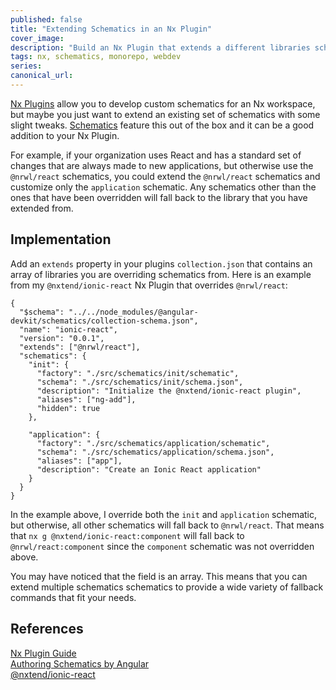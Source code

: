 ```yaml
---
published: false
title: "Extending Schematics in an Nx Plugin"
cover_image:
description: "Build an Nx Plugin that extends a different libraries schematics"
tags: nx, schematics, monorepo, webdev
series:
canonical_url:
---
```


[Nx Plugins](https://nx.dev/nx-community) allow you to develop custom schematics for an Nx workspace, but maybe you just want to extend an existing set of schematics with some slight tweaks. [Schematics](https://angular.io/guide/schematics-authoring) feature this out of the box and it can be a good addition to your Nx Plugin.

For example, if your organization uses React and has a standard set of changes that are always made to new applications, but otherwise use the `@nrwl/react` schematics, you could extend the `@nrwl/react` schematics and customize only the `application` schematic. Any schematics other than the ones that have been overridden will fall back to the library that you have extended from.

## Implementation

Add an `extends` property in your plugins `collection.json` that contains an array of libraries you are overriding schematics from. Here is an example from my `@nxtend/ionic-react` Nx Plugin that overrides `@nrwl/react`:

```
{
  "$schema": "../../node_modules/@angular-devkit/schematics/collection-schema.json",
  "name": "ionic-react",
  "version": "0.0.1",
  "extends": ["@nrwl/react"],
  "schematics": {
    "init": {
      "factory": "./src/schematics/init/schematic",
      "schema": "./src/schematics/init/schema.json",
      "description": "Initialize the @nxtend/ionic-react plugin",
      "aliases": ["ng-add"],
      "hidden": true
    },

    "application": {
      "factory": "./src/schematics/application/schematic",
      "schema": "./src/schematics/application/schema.json",
      "aliases": ["app"],
      "description": "Create an Ionic React application"
    }
  }
}
```

In the example above, I override both the `init` and `application` schematic, but otherwise, all other schematics will fall back to `@nrwl/react`. That means that `nx g @nxtend/ionic-react:component` will fall back to `@nrwl/react:component` since the `component` schematic was not overridden above.

You may have noticed that the field is an array. This means that you can extend multiple schematics schematics to provide a wide variety of fallback commands that fit your needs.

## References

[Nx Plugin Guide](https://nx.dev/react/plugins/nx-plugin/overview)<br>
[Authoring Schematics by Angular](https://angular.io/guide/schematics-authoring)<br>
[@nxtend/ionic-react](https://github.com/devinshoemaker/nxtend/tree/master/libs/ionic-react)
